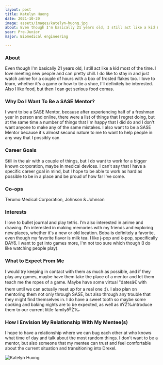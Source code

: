 ```yaml
---
layout: post
title: Katelyn Huong 
date: 2021-10-20
image: assets/images/katelyn-huong.jpg
about: Even though I'm basically 21 years old, I still act like a kid most of the time. I love meeting new people and can pretty chill. I do like to stay in and just watch anime for a couple of hours with a box of frosted flakes too. I love to learn, whether it's a game or how to tie a shoe, I'll definitely be interested. Also I like food, but then I can get serious food comas.
year: Pre-Junior
major: Biomedical engineering

---
```


### About

Even though I'm basically 21 years old, I still act like a kid most of the time. I love meeting new people and can pretty chill. I do like to stay in and just watch anime for a couple of hours with a box of frosted flakes too. I love to learn, whether it's a game or how to tie a shoe, I'll definitely be interested. Also I like food, but then I can get serious food comas.

### Why Do I Want To Be a SASE Mentor?

I want to be a SASE Mentor, because after experiencing half of a freshman year in person and online, there were a list of things that I regret doing, but at the same time a number of things that I'm happy that I did do and I don't want anyone to make any of the same mistakes. I also want to be a SASE Mentor because it's almost second nature to me to want to help people in any way that I possibly can.

### Career Goals

Still in the air with a couple of things, but I do want to work for a bigger known corporation, maybe in medical devices. I can't say that I have a specific career goal in mind, but I hope to be able to work as hard as possible to be in a place and be proud of how far I've come.

### Co-ops

Terumo Medical Corporation, Johnson & Johnson

### Interests

I love to bullet journal and play tetris. I'm also interested in anime and drawing. I'm interested in making memories with my friends and exploring new places, whether it's a new or old location. Boba is definitely a favorite, even though my favorite flavor is milk tea. I like j-pop and k-pop, specifically DAY6. I want to get into games more, I'm not too sure which though (I do like watching people play).

### What to Expect From Me

I would try keeping in contact with them as much as possible, and if they play any games, maybe have them take the place of a mentor and let them teach me the ropes of a game. Maybe have some virtual "datesâ€ with them until we can actually meet up for a real one :)). I also plan on mentoring them not only through SASE, but also through any trouble that they might find themselves in. I do have a sweet tooth so maybe some cooking and baking nights are to be expected, as well as ðŸŽ‰introduce them to our current little familyðŸŽ‰

### How I Envision My Relationship With My Mentee(s) 

I hope to have a relationship where we can bug each other at who knows what time of day and talk about the most random things. I don't want to be a mentor, but also someone that my mentee can trust and feel comfortable about the current situation and transitioning into Drexel.

<div class="text-center my-5">
    <img src="{ ../katelyn-huong.jpg | absolute_url }" alt="Katelyn Huong" class="rounded post-img" />
</div>
